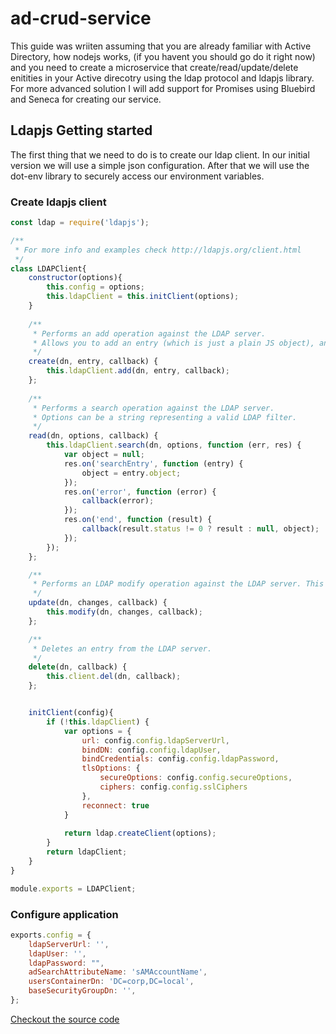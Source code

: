 # ad-crud-service

This guide was wriiten assuming that you are already familiar with Active Directory, how nodejs works, (if you havent you should go do it right now) and you need to create a microservice that create/read/update/delete enitities in your Active direcotry using the ldap protocol and ldapjs library.
For more advanced solution I will add support for Promises using Bluebird and Seneca for creating our service.

## Ldapjs Getting started
The first thing that we need to do is to create our ldap client. In our initial version we will use a simple json configuration. After that we will use the dot-env library to securely access our environment variables.


### Create ldapjs client

```javascript
const ldap = require('ldapjs');

/**
 * For more info and examples check http://ldapjs.org/client.html
 */
class LDAPClient{
    constructor(options){
        this.config = options;            
        this.ldapClient = this.initClient(options);
    }
    
    /**
     * Performs an add operation against the LDAP server.
     * Allows you to add an entry (which is just a plain JS object), and as always, controls are optional.
     */
    create(dn, entry, callback) {
        this.ldapClient.add(dn, entry, callback);
    };
    
    /**
     * Performs a search operation against the LDAP server.
     * Options can be a string representing a valid LDAP filter.
     */
    read(dn, options, callback) {
        this.ldapClient.search(dn, options, function (err, res) {
            var object = null;
            res.on('searchEntry', function (entry) {
                object = entry.object;
            });
            res.on('error', function (error) {
                callback(error);
            });
            res.on('end', function (result) {
                callback(result.status != 0 ? result : null, object);
            });
        });
    };

    /**
     * Performs an LDAP modify operation against the LDAP server. This API requires you to pass in a Change object, which is described below. Note that you can pass in a single Change or an array of Change objects.
     */
    update(dn, changes, callback) {
        this.modify(dn, changes, callback);
    };

    /**
     * Deletes an entry from the LDAP server.
     */
    delete(dn, callback) {
        this.client.del(dn, callback);
    };


    initClient(config){
        if (!this.ldapClient) {
            var options = {
                url: config.config.ldapServerUrl,
                bindDN: config.config.ldapUser,
                bindCredentials: config.config.ldapPassword,
                tlsOptions: {
                    secureOptions: config.config.secureOptions,
                    ciphers: config.config.sslCiphers
                },
                reconnect: true
            }
    
            return ldap.createClient(options);
        }
        return ldapClient;
    }
}

module.exports = LDAPClient;

```

### Configure application
```javascript
exports.config = {
    ldapServerUrl: '',
    ldapUser: '',
    ldapPassword: "",
    adSearchAttributeName: 'sAMAccountName',
    usersContainerDn: 'DC=corp,DC=local',
    baseSecurityGroupDn: '',
};

```

[Checkout the source code](https://github.com/vgudzhev/ad-crud-service/tree/create-ldapjs-client "Source code")

